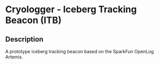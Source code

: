 # Cryologger - Iceberg Tracking Beacon (ITB)


## Description
A prototype iceberg tracking beacon based on the SparkFun OpenLog Artemis.
